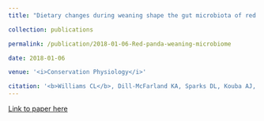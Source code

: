 ```yaml
---
title: "Dietary changes during weaning shape the gut microbiota of red pandas (<i>Ailurus fulgens</i>)"

collection: publications

permalink: /publication/2018-01-06-Red-panda-weaning-microbiome

date: 2018-01-06

venue: '<i>Conservation Physiology</i>'

citation: '<b>Williams CL</b>, Dill-McFarland KA, Sparks DL, Kouba AJ, Willard ST, Suen G, Brown AE. (2018). Dietary changes during weaning shape the gut microbiota of red pandas (<i>Ailurus fulgens</i>). <i>Conservation Physiology</i>, 6(1) cox075.'
---
```


[Link to paper here](https://doi.org/10.1093/conphys/cox075)

